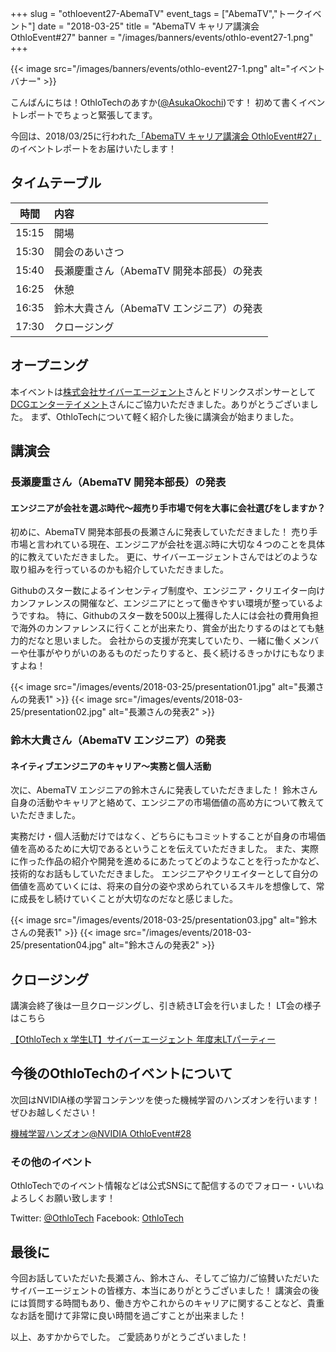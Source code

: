 +++
slug = "othloevent27-AbemaTV"
event_tags = ["AbemaTV","トークイベント"]
date = "2018-03-25"
title = "AbemaTV キャリア講演会 OthloEvent#27"
banner = "/images/banners/events/othlo-event27-1.png"
+++

{{< image src="/images/banners/events/othlo-event27-1.png" alt="イベントバナー" >}}

こんばんにちは！OthloTechのあすか([@AsukaOkochi](https://twitter.com/AsukaOkochi/))です！
初めて書くイベントレポートでちょっと緊張してます。

今回は、2018/03/25に行われた[「AbemaTV キャリア講演会 OthloEvent#27」](https://othlotech.connpass.com/event/80461/)のイベントレポートをお届けいたします！

## タイムテーブル

|時間|内容|
|:-----:|:-----|
|15:15 |開場|
|15:30 |開会のあいさつ|
|15:40 |長瀬慶重さん（AbemaTV 開発本部長）の発表|
|16:25 |休憩|
|16:35 |鈴木大貴さん（AbemaTV エンジニア）の発表|
|17:30 |クロージング|

## オープニング
本イベントは[株式会社サイバーエージェント](https://www.cyberagent.co.jp/)さんとドリンクスポンサーとして[DCGエンターテイメント](http://dcg-e.jp/)さんにご協力いただきました。ありがとうございました。
まず、OthloTechについて軽く紹介した後に講演会が始まりました。

## 講演会
### 長瀬慶重さん（AbemaTV 開発本部長）の発表
#### エンジニアが会社を選ぶ時代〜超売り手市場で何を大事に会社選びをしますか？

初めに、AbemaTV 開発本部長の長瀬さんに発表していただきました！
売り手市場と言われている現在、エンジニアが会社を選ぶ時に大切な４つのことを具体的に教えていただきました。
更に、サイバーエージェントさんではどのような取り組みを行っているのかも紹介していただきました。

Githubのスター数によるインセンティブ制度や、エンジニア・クリエイター向けカンファレンスの開催など、エンジニアにとって働きやすい環境が整っているようですね。
特に、Githubのスター数を500以上獲得した人には会社の費用負担で海外のカンファレンスに行くことが出来たり、賞金が出たりするのはとても魅力的だなと思いました。
会社からの支援が充実していたり、一緒に働くメンバーや仕事がやりがいのあるものだったりすると、長く続けるきっかけにもなりますよね！

{{< image src="/images/events/2018-03-25/presentation01.jpg" alt="長瀬さんの発表1" >}}
{{< image src="/images/events/2018-03-25/presentation02.jpg" alt="長瀬さんの発表2" >}}

### 鈴木大貴さん（AbemaTV エンジニア）の発表
#### ネイティブエンジニアのキャリア〜実務と個人活動

次に、AbemaTV エンジニアの鈴木さんに発表していただきました！
鈴木さん自身の活動やキャリアと絡めて、エンジニアの市場価値の高め方について教えていただきました。

実務だけ・個人活動だけではなく、どちらにもコミットすることが自身の市場価値を高めるために大切であるということを伝えていただきました。
また、実際に作った作品の紹介や開発を進めるにあたってどのようなことを行ったかなど、技術的なお話もしていただきました。
エンジニアやクリエイターとして自分の価値を高めていくには、将来の自分の姿や求められているスキルを想像して、常に成長をし続けていくことが大切なのだなと感じました。

{{< image src="/images/events/2018-03-25/presentation03.jpg" alt="鈴木さんの発表1" >}}
{{< image src="/images/events/2018-03-25/presentation04.jpg" alt="鈴木さんの発表2" >}}

## クロージング
講演会終了後は一旦クロージングし、引き続きLT会を行いました！
LT会の様子はこちら

[【OthloTech x 学生LT】サイバーエージェント 年度末LTパーティー](https://www.othlo.tech/events/othloevent27-lt/)

## 今後のOthloTechのイベントについて
次回はNVIDIA様の学習コンテンツを使った機械学習のハンズオンを行います！ぜひお越しください！

[機械学習ハンズオン@NVIDIA OthloEvent#28](https://othlotech.connpass.com/event/83061/)

### その他のイベント
OthloTechでのイベント情報などは公式SNSにて配信するのでフォロー・いいねよろしくお願い致します！

Twitter: [@OthloTech](https://twitter.com/othlotech)
Facebook: [OthloTech](https://www.facebook.com/othlotech)

## 最後に
今回お話していただいた長瀬さん、鈴木さん、そしてご協力/ご協賛いただいたサイバーエージェントの皆様方、本当にありがとうございました！
講演会の後には質問する時間もあり、働き方やこれからのキャリアに関することなど、貴重なお話を聞けて非常に良い時間を過ごすことが出来ました！

以上、あすかからでした。
ご愛読ありがとうございました！
